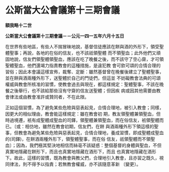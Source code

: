# 公斯當大公會議第十三期會議


**額我略十二世**

**公斯當大公會議第十三期會議－－公元一四一五年六月十五日**





在世界有些地區，有些人不揣冒昧地說，基督信徒應該在餅與酒的外形下，領受聖體聖事；再說，各地的在俗的信友，也不該祇領聖體
而不領聖血；此外他們又頑固地說，信友們領聖體領聖血，應該在吃了晚餐之後，而不該守了空心齋，才可領聖體聖血，他們還竭力指責教會的這種措施，是違犯教
會可欽可頌的合情合理的習俗；因此本會議這樣宣佈，裁奪、定斷：雖然基督曾在晚餐後建立了聖體聖事，並在餅與酒兩種外形下，送聖體於自己的門徒們，但這並
不妨礙教會法典的可頌權威與教會所核准的習慣，使教會過去與現在，都這樣規定：聖體聖事，不該在晚餐之後舉行，也不該給那些沒有守齋的信友送聖體；但因疾
病或因其他需要由教會律法或由教會准許或贊同者，不在此限。

正如這個習慣，為了避免某些危險與惡表起見，合情合理地，被引入教會；同樣，因更大的相似理由，教會能這樣規定：雖在教會初
期，教友領聖體兼領聖血，但時過境遷，衹有成聖體成聖血的司鐸，領聖體兼領聖血，而在俗信友，衹領聖體而已。〔或：相仿地，雖然在教會初期，信友們，在餅
與酒兩種外形下領這樣的聖事，但教會為避免某些危險與惡表起見，合情合理地，養成習慣，即成聖體成聖血的(司鐸)，在餅酒兩種外形下，領聖體聖事，而在俗
信友，祇領聖體而不領聖血〕；因為，我們極其堅決地相信而絲亳不該疑惑：整個基督的身體與聖血，不但真實地隱藏在餅形下，而且也真實地隱藏在酒形下，而且
也真實地隱藏在酒形下。故此，這樣的習慣，既為教會與教父們，合理地引入教會，且亦習之既久，視同律法，則不得予以指責；若無教會權威，亦不該隨意革新
〔變更〕。

